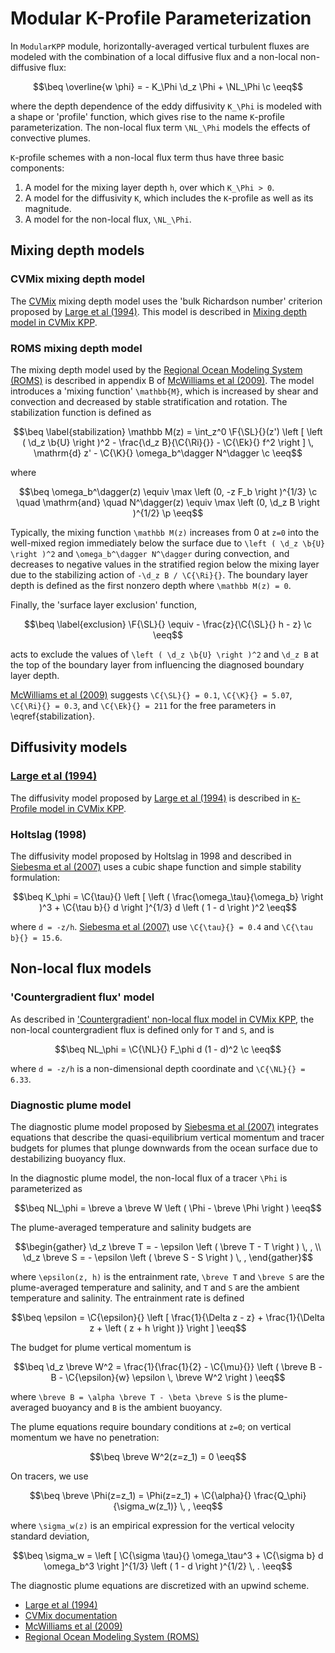 # Modular K-Profile Parameterization

```math
\newcommand{\c}         {\, ,}
\newcommand{\p}         {\, .}
\newcommand{\d}         {\partial}
\newcommand{\r}[1]      {\mathrm{#1}}
\newcommand{\b}[1]      {\boldsymbol{#1}}
\newcommand{\ee}        {\mathrm{e}}
\newcommand{\di}        {\, \mathrm{d}}
\newcommand{\ep}        {\epsilon}

\newcommand{\beq}       {\begin{equation}}
\newcommand{\eeq}       {\end{equation}}
\newcommand{\beqs}      {\begin{gather}}
\newcommand{\eeqs}      {\end{gather}}

% Non-dimensional numbers
\newcommand{\Ri}        {\mathrm{Ri}}
\newcommand{\Ek}        {\mathrm{Ek}}
\newcommand{\SL}        {\mathrm{SL}}
\newcommand{\K}         {\mathcal{E}}

\newcommand{\btau}      {\b{\tau}} % wind stress vector

% Model functions and constants
\renewcommand{\F}[2]      {\Upsilon^{#1}_{#2}}
\renewcommand{\C}[2]      {C^{#1}_{#2}}

\newcommand{\uwind}     {\omega_{\tau}}
\newcommand{\ubuoy}     {\omega_b}

\newcommand{\NL}        {NL}
```

In `ModularKPP` module, horizontally-averaged vertical turbulent
fluxes are modeled with the combination of a local diffusive flux and a non-local
non-diffusive flux:


```math
\beq
\overline{w \phi} = - K_\Phi \d_z \Phi + \NL_\Phi \c
\eeq
```

where the depth dependence of the eddy diffusivity ``K_\Phi`` is modeled
with a shape or 'profile' function, which gives rise to the name
``K``-profile parameterization.
The non-local flux term ``\NL_\Phi`` models the effects of convective
plumes.

``K``-profile schemes with a non-local flux term thus have three basic components:

1. A model for the mixing layer depth ``h``, over which ``K_\Phi > 0``.
2. A model for the diffusivity ``K``, which includes the ``K``-profile as well as its magnitude.
3. A model for the non-local flux, ``\NL_\Phi``.

## Mixing depth models

### CVMix mixing depth model

The
[CVMix](https://github.com/CVMix/CVMix-description/raw/master/cvmix.pdf)
mixing depth model uses the 'bulk Richardson number' criterion proposed by
[Large et al (1994)](https://agupubs.onlinelibrary.wiley.com/doi/abs/10.1029/94rg01872).
This model is described in [Mixing depth model in CVMix KPP](@ref).

### ROMS mixing depth model

The mixing depth model used by the [Regional Ocean Modeling System (ROMS)](https://www.myroms.org)
is described in appendix B of
[McWilliams et al (2009)](https://journals.ametsoc.org/doi/full/10.1175/2009JPO4130.1).
The model introduces a 'mixing function' ``\mathbb{M}``, which is increased
by shear and convection and decreased by stable stratification and rotation.
The stabilization function is defined as

```math
\beq \label{stabilization}
\mathbb M(z) = \int_z^0 \F{\SL}{}(z') \left [
      \left ( \d_z \b{U} \right )^2 - \frac{\d_z B}{\C{\Ri}{}} - \C{\Ek}{} f^2
    \right ] \, \mathrm{d} z'
    - \C{\K}{} \omega_b^\dagger N^\dagger \c
\eeq
```
where

```math
\beq
\omega_b^\dagger(z) \equiv \max \left (0, -z F_b \right )^{1/3} \c
  \quad \mathrm{and} \quad
N^\dagger(z) \equiv \max \left (0, \d_z B \right )^{1/2} \p
\eeq
```
Typically, the mixing function ``\mathbb M(z)`` increases from 0 at ``z=0``
into the well-mixed region immediately below the surface due to
``\left ( \d_z \b{U} \right )^2`` and ``\omega_b^\dagger N^\dagger``
during convection, and decreases to negative values in the stratified
region below the mixing layer due to the stabilizing action of ``-\d_z B / \C{\Ri}{}``.
The boundary layer depth is defined as the first nonzero depth where ``\mathbb M(z) = 0``.

Finally, the 'surface layer exclusion' function,

```math
\beq \label{exclusion}
\F{\SL}{} \equiv - \frac{z}{\C{\SL}{} h - z} \c
\eeq
```
acts to exclude the values of
``\left ( \d_z \b{U} \right )^2`` and ``\d_z B`` at the top of the boundary
layer from influencing the diagnosed boundary layer depth.

[McWilliams et al (2009)](https://journals.ametsoc.org/doi/full/10.1175/2009JPO4130.1)
suggests
``\C{\SL}{} = 0.1``, ``\C{\K}{} = 5.07``, ``\C{\Ri}{} = 0.3``, and ``\C{\Ek}{} = 211``
for the free parameters in \eqref{stabilization}.

## Diffusivity models

### [Large et al (1994)](https://agupubs.onlinelibrary.wiley.com/doi/abs/10.1029/94rg01872)

The diffusivity model proposed by 
[Large et al (1994)](https://agupubs.onlinelibrary.wiley.com/doi/abs/10.1029/94rg01872)
is described in [``K``-Profile model in CVMix KPP](@ref).


### Holtslag (1998)

The diffusivity model proposed by Holtslag in 1998 and described in 
[Siebesma et al (2007)](https://journals.ametsoc.org/doi/full/10.1175/JAS3888.1)
uses a cubic shape function and simple stability formulation:
```math
\beq
K_\phi = \C{\tau}{} \left [ \left ( \frac{\omega_\tau}{\omega_b} \right )^3 
    + \C{\tau b}{} d \right ]^{1/3} d \left ( 1 - d \right )^2
\eeq
```
where ``d = -z/h``. [Siebesma et al (2007)](https://journals.ametsoc.org/doi/full/10.1175/JAS3888.1) use 
``\C{\tau}{} = 0.4`` and ``\C{\tau b}{} = 15.6``.

## Non-local flux models

### 'Countergradient flux' model

As described in 
['Countergradient' non-local flux model in CVMix KPP](@ref),
the non-local countergradient flux is defined only for ``T`` and ``S``, and is

```math
\beq
NL_\phi = \C{\NL}{} F_\phi d (1 - d)^2 \c
\eeq
```
where ``d = -z/h`` is a non-dimensional depth coordinate and ``\C{\NL}{} = 6.33``.

### Diagnostic plume model

The diagnostic plume model proposed by
[Siebesma et al (2007)](https://journals.ametsoc.org/doi/full/10.1175/JAS3888.1)
integrates equations that describe the quasi-equilibrium vertical momentum and 
tracer budgets for plumes that plunge downwards from the ocean surface
due to destabilizing buoyancy flux. 

In the diagnostic plume model, the non-local flux of a tracer ``\Phi`` is parameterized as
```math
\beq
    NL_\phi = \breve a \breve W \left ( \Phi - \breve \Phi \right )
\eeq
```

The plume-averaged temperature and salinity budgets are
```math
\begin{gather}
    \d_z \breve T = - \epsilon \left ( \breve T - T \right ) \, , \\
    \d_z \breve S = - \epsilon \left ( \breve S - S \right ) \, ,
\end{gather}
```
where ``\epsilon(z, h)`` is the entrainment rate, ``\breve T`` and ``\breve S``
are the plume-averaged temperature and salinity, and ``T`` and ``S`` are the 
ambient temperature and salinity.
The entrainment rate is defined
```math
\beq
\epsilon = \C{\epsilon}{} 
    \left [ \frac{1}{\Delta z - z} + \frac{1}{\Delta z + \left ( z + h \right )} \right ]
\eeq
```

The budget for plume vertical momentum is

```math
\beq
    \d_z \breve W^2 = \frac{1}{\frac{1}{2} - \C{\mu}{}} \left ( 
                        \breve B - B - \C{\epsilon}{w} \epsilon \, \breve W^2 \right ) 
\eeq
```
where ``\breve B = \alpha \breve T - \beta \breve S`` is the plume-averaged buoyancy and 
``B`` is the ambient buoyancy.

The plume equations require boundary conditions at ``z=0``; on vertical momentum we have
no penetration:
```math
\beq
    \breve W^2(z=z_1) = 0
\eeq
```
On tracers, we use
```math
\beq
    \breve \Phi(z=z_1) = \Phi(z=z_1) + \C{\alpha}{} \frac{Q_\phi}{\sigma_w(z_1)} \, ,
\eeq
```
where ``\sigma_w(z)`` is an empirical expression for the vertical velocity standard
deviation,
```math
\beq
    \sigma_w = \left [ \C{\sigma \tau}{} \omega_\tau^3 + \C{\sigma b} d \omega_b^3 \right ]^{1/3} \left ( 1 - d \right )^{1/2} \, .
\eeq
```
The diagnostic plume equations are discretized with an upwind scheme.

* [Large et al (1994)](https://agupubs.onlinelibrary.wiley.com/doi/abs/10.1029/94rg01872)
* [CVMix documentation](https://github.com/CVMix/CVMix-description/raw/master/cvmix.pdf)
* [McWilliams et al (2009)](https://journals.ametsoc.org/doi/full/10.1175/2009JPO4130.1)
* [Regional Ocean Modeling System (ROMS)](https://www.myroms.org)
